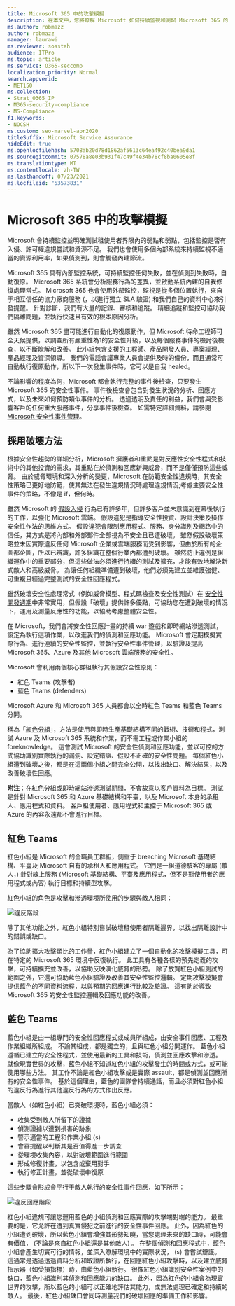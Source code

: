 ```yaml
---
title: Microsoft 365 中的攻擊模擬
description: 在本文中，您將瞭解 Microsoft 如何持續監視和測試 Microsoft 365 的租使用者界限。
ms.author: robmazz
author: robmazz
manager: laurawi
ms.reviewer: sosstah
audience: ITPro
ms.topic: article
ms.service: O365-seccomp
localization_priority: Normal
search.appverid:
- MET150
ms.collection:
- Strat_O365_IP
- M365-security-compliance
- MS-Compliance
f1.keywords:
- NOCSH
ms.custom: seo-marvel-apr2020
titleSuffix: Microsoft Service Assurance
hideEdit: true
ms.openlocfilehash: 5708ab20d78d1862af5613c64ea492c40bea9da1
ms.sourcegitcommit: 07578a8e03b931f47c49f4e34b78cf8ba0605e8f
ms.translationtype: MT
ms.contentlocale: zh-TW
ms.lasthandoff: 07/23/2021
ms.locfileid: "53573831"
---
```

# <a name="attack-simulation-in-microsoft-365"></a>Microsoft 365 中的攻擊模擬

Microsoft 會持續監控並明確測試租使用者界限內的弱點和弱點，包括監控是否有入侵、許可權違規嘗試和資源不足。 我們也會使用多個內部系統來持續監視不適當的資源利用率，如果偵測到，則會觸發內建節流。

Microsoft 365 具有內部監控系統，可持續監控任何失敗，並在偵測到失敗時，自動復原。 Microsoft 365 系統會分析服務行為的差異，並啟動系統內建的自我修復處理常式。 Microsoft 365 也會使用外部監控，監視是從多個位置執行，來自于相互信任的協力廠商服務 (，以進行獨立 SLA 驗證) 和我們自己的資料中心來引發提醒。 針對診斷，我們有大量的記錄、審核和追蹤。 精細追蹤和監控可協助我們隔離問題，並執行快速且有效的根本原因分析。

雖然 Microsoft 365 盡可能進行自動化的復原動作，但 Microsoft 待命工程師可全天候提供，以調查所有嚴重性為1的安全性升級，以及每個服務事件的檢討後檢查，以不斷瞭解和改善。 此小組包含支援的工程師、產品開發人員、專案經理、產品經理及資深領導。 我們的電話會議專業人員會提供及時的備份，而且通常可自動執行復原動作，所以下一次發生事件時，它可以是自我 healed。

不論影響的程度為何，Microsoft 都會執行完整的事件後檢查，只要發生 Microsoft 365 的安全性事件。 事件後檢查會包含對發生狀況的分析、回應方式，以及未來如何預防類似事件的分析。 透過透明及責任的利益，我們會與受影響客戶的任何重大服務事件，分享事件後檢查。 如需特定詳細資料，請參閱 [Microsoft 安全性事件管理](assurance-security-incident-management.md)。

## <a name="assume-breach-methodology"></a>採用破壞方法

根據安全性趨勢的詳細分析，Microsoft 擁護者和重點是對反應性安全性程式和技術中的其他投資的需求，其重點在於偵測和回應新興威脅，而不是僅僅預防這些威脅。 由於威脅環境和深入分析的變更，Microsoft 在防範安全性違規時，其安全性策略已更好地防範，使其無法在發生違規情況時處理違規情況;考慮主要安全性事件的策略，不像是 if，但何時。

雖然 Microsoft 的 [假設入侵](https://www.microsoft.com/TrustCenter/Security/default.aspx) 行為已有許多年，但許多客戶並未意識到在幕後執行的工作，以強化 Microsoft 雲端。 假設違犯是指導安全性投資、設計決策及操作安全性作法的思維方式。 假設違犯會限制應用程式、服務、身分識別及網路中的信任，其方式是將內部和外部郵件全部視為不安全且已遭破壞。 雖然假設破壞策略並未因實際違反任何 Microsoft 企業或雲端服務而受到影響，但由於所有的企圖都企圖，所以已辨識，許多組織在整個行業內都遭到破壞。 雖然防止違例是組織運作中的重要部分，但這些做法必須進行持續的測試及擴充，才能有效地解決新式敵人和高級威脅。 為讓任何組織準備遭到破壞，他們必須先建立並維護強健、可重複且經過完整測試的安全性回應程式。

雖然破壞安全性處理常式（例如威脅模型、程式碼檢查及安全性測試）在 [安全性開發週期](https://www.microsoft.com/securityengineering/sdl/)中非常實用，但假設「破壞」提供許多優點，可協助您在遭到破壞的情況下，運用及測量反應性的功能，以協助考慮整體安全性。

在 Microsoft，我們會將安全性回應計畫的持續 war 遊戲和即時網站滲透測試，設定為執行這項作業，以改進我們的偵測和回應功能。 Microsoft 會定期模擬實際行為、進行連續的安全性監控，並執行安全性事件管理，以驗證及提高 Microsoft 365、Azure 及其他 Microsoft 雲端服務的安全性。

Microsoft 會利用兩個核心群組執行其假設安全性原則：

- 紅色 Teams (攻擊者) 
- 藍色 Teams (defenders) 

Microsoft Azure 和 Microsoft 365 人員都會以全時紅色 Teams 和藍色 Teams 分開。

稱為「[紅色分組](https://go.microsoft.com/fwlink/?linkid=518599)」，方法是使用與即時生產基礎結構不同的戰術、技術和程式，測試 Azure 及 Microsoft 365 系統和作業，而不需工程或作業小組的 foreknowledge。 這會測試 Microsoft 的安全性偵測和回應功能，並以可控的方式協助識別實際執行的漏洞、設定錯誤、假設不正確的安全性問題。 每個紅色小組遭到破壞之後，都是在這兩個小組之間完全公開，以找出缺口、解決結果，以及改善破壞性回應。

**附注**：在紅色分組或即時網站滲透測試期間，不會故意以客戶資料為目標。 測試是針對 Microsoft 365 和 Azure 基礎結構和平臺，以及 Microsoft 本身的承租人、應用程式和資料。 客戶租使用者、應用程式和主控于 Microsoft 365 或 Azure 的內容永遠都不會進行目標。

## <a name="red-teams"></a>紅色 Teams

紅色小組是 Microsoft 的全職員工群組，側重于 breaching Microsoft 基礎結構、平臺及 Microsoft 自有的承租人和應用程式。 它們是一組道德駭客的專屬 (敵人，) 針對線上服務 (Microsoft 基礎結構、平臺及應用程式，但不是對使用者的應用程式或內容) 執行目標和持續型攻擊。

紅色小組的角色是攻擊和滲透環境所使用的步驟與敵人相同：

![違反階段](../media/office-365-isolation-breach-stages.png)

除了其他功能之外，紅色小組特別嘗試破壞租使用者隔離邊界，以找出隔離設計中的錯誤或缺口。

為了協助擴大攻擊類比的工作量，紅色小組建立了一個自動化的攻擊模擬工具，可在特定的 Microsoft 365 環境中反復執行。 此工具有各種各樣的預先定義的攻擊，可持續擴充並改善，以協助反映演化威脅的形勢。 除了放寬紅色小組測試的範圍之外，它還可協助藍色小組驗證及改善其安全性監控邏輯。 定期攻擊模擬會提供藍色的不同資料流程，以與預期的回應進行比較及驗證。 這有助於導致 Microsoft 365 的安全性監控邏輯及回應功能的改善。

## <a name="blue-teams"></a>藍色 Teams

藍色小組是由一組專門的安全性回應程式或成員所組成，由安全事件回應、工程及作業組織所組成。 不論其組成，都是獨立的，且與紅色小組分開運作。 藍色小組遵循已建立的安全性程式，並使用最新的工具和技術，偵測並回應攻擊和滲透。 就像現實世界的攻擊，藍色小組不知道紅色小組的攻擊發生的時間或方式，或可能使用哪些方法。 其工作不論是紅色小組攻擊或是實際 assault，都是偵測並回應所有的安全性事件。 基於這個理由，藍色的團隊會持續通話，而且必須對紅色小組的違反行為進行其他違反行為的方式作出反應。

當敵人（如紅色小組）已突破環境時，藍色小組必須：

- 收集受到敵人所留下的證據
- 偵測證據以遭到損害的跡象
- 警示適當的工程和作業小組 (s) 
- 會審提醒以判斷其是否值得進一步調查
- 從環境收集內容，以對破壞範圍進行範圍
- 形成修復計畫，以包含或棄用對手
- 執行修正計畫，並從破壞中復原

這些步驟會形成會平行于敵人執行的安全性事件回應，如下所示：

![違反回應階段](../media/office-365-isolation-breach-response-stages.png)

紅色小組違規可讓您運用藍色的小組偵測和回應實際的攻擊端對端的能力。 最重要的是，它允許在遭到真實侵犯之前進行的安全性事件回應。 此外，因為紅色的小組遭到破壞，所以藍色小組會增強其形勢知曉，當您處理未來的缺口時，可能會有價值， (不論是來自紅色小組還是其他敵人) 。 在整個偵測和回應程式中，藍色小組會產生切實可行的情報，並深入瞭解環境中的實際狀況， (s) 會嘗試辯護。 這通常是透過透過資料分析和取證所執行，在回應紅色小組攻擊時，以及建立威脅指示器（如受損指標）時，由藍色小組執行。 很像紅色小組識別安全性案例中的缺口，藍色小組識別其偵測和回應能力的缺口。 此外，因為紅色的小組會為現實世界的攻擊，所以藍色的小組可以正確地評估其能力，或無法處理已確定和持續的敵人。 最後，紅色小組缺口會同時測量我們的破壞回應的準備工作和影響。
